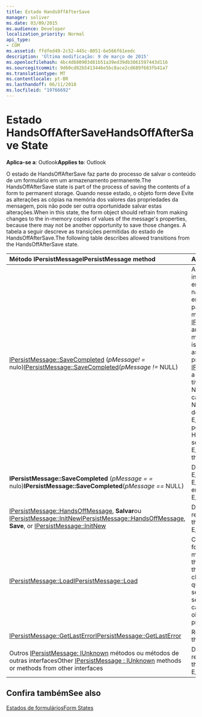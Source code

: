 ```yaml
---
title: Estado HandsOffAfterSave
manager: soliver
ms.date: 03/09/2015
ms.audience: Developer
localization_priority: Normal
api_type:
- COM
ms.assetid: ffdfed49-2c52-445c-8051-6e566f61eedc
description: 'Última modificação: 9 de março de 2015'
ms.openlocfilehash: 4bc4d680903d81b51a39ed39db3861597443d116
ms.sourcegitcommit: 9d60cd82b5413446e5bc8ace2cd689f683fb41a7
ms.translationtype: MT
ms.contentlocale: pt-BR
ms.lasthandoff: 06/11/2018
ms.locfileid: "19766692"
---
```

# <a name="handsoffaftersave-state"></a><span data-ttu-id="68712-103">Estado HandsOffAfterSave</span><span class="sxs-lookup"><span data-stu-id="68712-103">HandsOffAfterSave State</span></span>

  
  
<span data-ttu-id="68712-104">**Aplica-se a**: Outlook</span><span class="sxs-lookup"><span data-stu-id="68712-104">**Applies to**: Outlook</span></span> 
  
<span data-ttu-id="68712-105">O estado de HandsOffAfterSave faz parte do processo de salvar o conteúdo de um formulário em um armazenamento permanente.</span><span class="sxs-lookup"><span data-stu-id="68712-105">The HandsOffAfterSave state is part of the process of saving the contents of a form to permanent storage.</span></span> <span data-ttu-id="68712-106">Quando nesse estado, o objeto form deve Evite as alterações as cópias na memória dos valores das propriedades da mensagem, pois não pode ser outra oportunidade salvar estas alterações.</span><span class="sxs-lookup"><span data-stu-id="68712-106">When in this state, the form object should refrain from making changes to the in-memory copies of values of the message's properties, because there may not be another opportunity to save those changes.</span></span> <span data-ttu-id="68712-107">A tabela a seguir descreve as transições permitidas do estado de HandsOffAfterSave.</span><span class="sxs-lookup"><span data-stu-id="68712-107">The following table describes allowed transitions from the HandsOffAfterSave state.</span></span>
  
|<span data-ttu-id="68712-108">**Método IPersistMessage**</span><span class="sxs-lookup"><span data-stu-id="68712-108">**IPersistMessage method**</span></span>|<span data-ttu-id="68712-109">**Action**</span><span class="sxs-lookup"><span data-stu-id="68712-109">**Action**</span></span>|<span data-ttu-id="68712-110">**Novo estado**</span><span class="sxs-lookup"><span data-stu-id="68712-110">**New state**</span></span>|
|:-----|:-----|:-----|
|<span data-ttu-id="68712-111">[IPersistMessage::SaveCompleted](ipersistmessage-savecompleted.md) (_pMessage! =_ nulo)</span><span class="sxs-lookup"><span data-stu-id="68712-111">[IPersistMessage::SaveCompleted](ipersistmessage-savecompleted.md)(_pMessage !=_ NULL)</span></span>  <br/> |<span data-ttu-id="68712-112">Abra quaisquer objetos incorporados.</span><span class="sxs-lookup"><span data-stu-id="68712-112">Open any embedded objects.</span></span> <span data-ttu-id="68712-113">Os dados na mensagem armazenado em _pMessage_ são garantidos para ser o mesmo que a mensagem na chamada [IPersistMessage::Save](ipersistmessage-save.md) anterior.</span><span class="sxs-lookup"><span data-stu-id="68712-113">The data in the message stored in  _pMessage_ is guaranteed to be the same as the message in the previous [IPersistMessage::Save](ipersistmessage-save.md) call.</span></span> <span data-ttu-id="68712-114">Se a chamada **SaveCompleted** tiver êxito, insira o estado Normal.</span><span class="sxs-lookup"><span data-stu-id="68712-114">If the **SaveCompleted** call succeeds, enter the Normal state.</span></span> <span data-ttu-id="68712-115">Caso contrário, defina o último erro para E_OUTOFMEMORY e permanecer no estado HandsOffAfterSave.</span><span class="sxs-lookup"><span data-stu-id="68712-115">Otherwise, set the last error to E_OUTOFMEMORY and stay in the HandsOffAfterSave state.</span></span>  <br/> |<span data-ttu-id="68712-116">[Normal](normal-state.md) ou HandsOffAfterSave</span><span class="sxs-lookup"><span data-stu-id="68712-116">[Normal](normal-state.md) or HandsOffAfterSave</span></span>  <br/> |
|<span data-ttu-id="68712-117">**IPersistMessage::SaveCompleted** (_pMessage = =_ nulo)</span><span class="sxs-lookup"><span data-stu-id="68712-117">**IPersistMessage::SaveCompleted**(_pMessage ==_ NULL)</span></span>  <br/> |<span data-ttu-id="68712-118">Defina o último erro E_INVALIDARG ou E_UNEXPECTED.</span><span class="sxs-lookup"><span data-stu-id="68712-118">Set the last error to E_INVALIDARG or E_UNEXPECTED.</span></span>  <br/> |<span data-ttu-id="68712-119">HandsOffAfterSave</span><span class="sxs-lookup"><span data-stu-id="68712-119">HandsOffAfterSave</span></span>  <br/> |
|<span data-ttu-id="68712-120">[IPersistMessage::HandsOffMessage](ipersistmessage-handsoffmessage.md), **Salvar**ou [IPersistMessage::InitNew](ipersistmessage-initnew.md)</span><span class="sxs-lookup"><span data-stu-id="68712-120">[IPersistMessage::HandsOffMessage](ipersistmessage-handsoffmessage.md), **Save**, or [IPersistMessage::InitNew](ipersistmessage-initnew.md)</span></span> <br/> |<span data-ttu-id="68712-121">Defina o último erro como e retornar E_UNEXPECTED.</span><span class="sxs-lookup"><span data-stu-id="68712-121">Set the last error to and return E_UNEXPECTED.</span></span>  <br/> |<span data-ttu-id="68712-122">HandsOffAfterSave</span><span class="sxs-lookup"><span data-stu-id="68712-122">HandsOffAfterSave</span></span>  <br/> |
|[<span data-ttu-id="68712-123">IPersistMessage::Load</span><span class="sxs-lookup"><span data-stu-id="68712-123">IPersistMessage::Load</span></span>](ipersistmessage-load.md) <br/> |<span data-ttu-id="68712-124">Carregar o objeto de formulário com os dados da mensagem de destino.</span><span class="sxs-lookup"><span data-stu-id="68712-124">Load the form object with data from the target message.</span></span> <span data-ttu-id="68712-125">Essa chamada pode ocorrer quando o objeto de formulário será a mensagem anterior ou seguinte em uma pasta.</span><span class="sxs-lookup"><span data-stu-id="68712-125">This call can occur when the form object is going to the next or previous message in a folder.</span></span>  <br/> |<span data-ttu-id="68712-126">Normal</span><span class="sxs-lookup"><span data-stu-id="68712-126">Normal</span></span>  <br/> |
|[<span data-ttu-id="68712-127">IPersistMessage::GetLastError</span><span class="sxs-lookup"><span data-stu-id="68712-127">IPersistMessage::GetLastError</span></span>](ipersistmessage-getlasterror.md) <br/> |<span data-ttu-id="68712-128">Retorna o último erro.</span><span class="sxs-lookup"><span data-stu-id="68712-128">Return the last error.</span></span>  <br/> |<span data-ttu-id="68712-129">HandsOffAfterSave</span><span class="sxs-lookup"><span data-stu-id="68712-129">HandsOffAfterSave</span></span>  <br/> |
|<span data-ttu-id="68712-130">Outros [IPersistMessage: IUnknown](ipersistmessageiunknown.md) métodos ou métodos de outras interfaces</span><span class="sxs-lookup"><span data-stu-id="68712-130">Other [IPersistMessage : IUnknown](ipersistmessageiunknown.md) methods or methods from other interfaces</span></span>  <br/> |<span data-ttu-id="68712-131">Defina o último erro como e retornar E_UNEXPECTED.</span><span class="sxs-lookup"><span data-stu-id="68712-131">Set the last error to and return E_UNEXPECTED.</span></span>  <br/> |<span data-ttu-id="68712-132">HandsOffAfterSave</span><span class="sxs-lookup"><span data-stu-id="68712-132">HandsOffAfterSave</span></span>  <br/> |
   
## <a name="see-also"></a><span data-ttu-id="68712-133">Confira também</span><span class="sxs-lookup"><span data-stu-id="68712-133">See also</span></span>



[<span data-ttu-id="68712-134">Estados de formulários</span><span class="sxs-lookup"><span data-stu-id="68712-134">Form States</span></span>](form-states.md)

